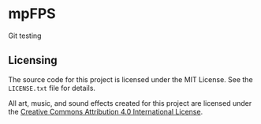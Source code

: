 # mpFPS
Git testing

## Licensing

The source code for this project is licensed under the MIT License. See the `LICENSE.txt` file for details.

All art, music, and sound effects created for this project are licensed under the [Creative Commons Attribution 4.0 International License](http.creativecommons.org/licenses/by/4.0/).
